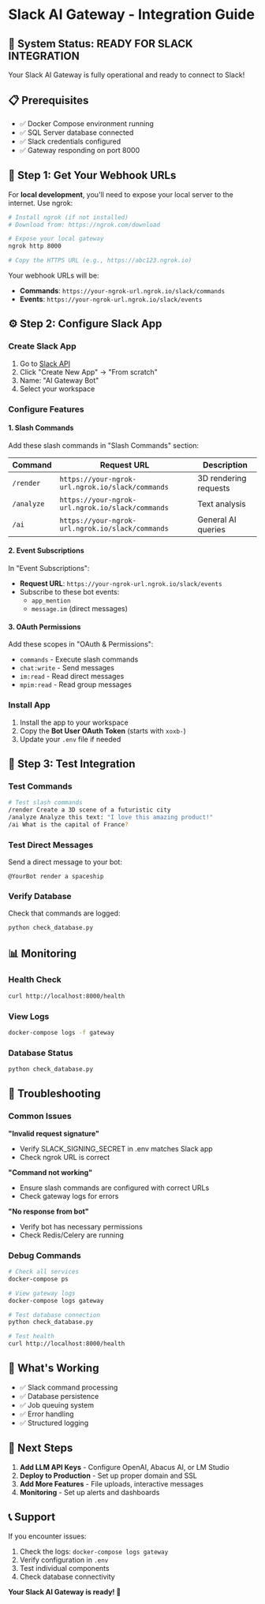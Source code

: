 # Slack AI Gateway - Integration Guide

## 🚀 System Status: READY FOR SLACK INTEGRATION

Your Slack AI Gateway is fully operational and ready to connect to Slack!

## 📋 Prerequisites

- ✅ Docker Compose environment running
- ✅ SQL Server database connected
- ✅ Slack credentials configured
- ✅ Gateway responding on port 8000

## 🔗 Step 1: Get Your Webhook URLs

For **local development**, you'll need to expose your local server to the internet. Use ngrok:

```bash
# Install ngrok (if not installed)
# Download from: https://ngrok.com/download

# Expose your local gateway
ngrok http 8000

# Copy the HTTPS URL (e.g., https://abc123.ngrok.io)
```

Your webhook URLs will be:

- **Commands**: `https://your-ngrok-url.ngrok.io/slack/commands`
- **Events**: `https://your-ngrok-url.ngrok.io/slack/events`

## ⚙️ Step 2: Configure Slack App

### Create Slack App

1. Go to [Slack API](https://api.slack.com/apps)
2. Click "Create New App" → "From scratch"
3. Name: "AI Gateway Bot"
4. Select your workspace

### Configure Features

#### 1. Slash Commands

Add these slash commands in "Slash Commands" section:

| Command    | Request URL                                      | Description           |
| ---------- | ------------------------------------------------ | --------------------- |
| `/render`  | `https://your-ngrok-url.ngrok.io/slack/commands` | 3D rendering requests |
| `/analyze` | `https://your-ngrok-url.ngrok.io/slack/commands` | Text analysis         |
| `/ai`      | `https://your-ngrok-url.ngrok.io/slack/commands` | General AI queries    |

#### 2. Event Subscriptions

In "Event Subscriptions":

- **Request URL**: `https://your-ngrok-url.ngrok.io/slack/events`
- Subscribe to these bot events:
  - `app_mention`
  - `message.im` (direct messages)

#### 3. OAuth Permissions

Add these scopes in "OAuth & Permissions":

- `commands` - Execute slash commands
- `chat:write` - Send messages
- `im:read` - Read direct messages
- `mpim:read` - Read group messages

### Install App

1. Install the app to your workspace
2. Copy the **Bot User OAuth Token** (starts with `xoxb-`)
3. Update your `.env` file if needed

## 🧪 Step 3: Test Integration

### Test Commands

```bash
# Test slash commands
/render Create a 3D scene of a futuristic city
/analyze Analyze this text: "I love this amazing product!"
/ai What is the capital of France?
```

### Test Direct Messages

Send a direct message to your bot:

```
@YourBot render a spaceship
```

### Verify Database

Check that commands are logged:

```bash
python check_database.py
```

## 📊 Monitoring

### Health Check

```bash
curl http://localhost:8000/health
```

### View Logs

```bash
docker-compose logs -f gateway
```

### Database Status

```bash
python check_database.py
```

## 🔧 Troubleshooting

### Common Issues

**"Invalid request signature"**

- Verify SLACK_SIGNING_SECRET in .env matches Slack app
- Check ngrok URL is correct

**"Command not working"**

- Ensure slash commands are configured with correct URLs
- Check gateway logs for errors

**"No response from bot"**

- Verify bot has necessary permissions
- Check Redis/Celery are running

### Debug Commands

```bash
# Check all services
docker-compose ps

# View gateway logs
docker-compose logs gateway

# Test database connection
python check_database.py

# Test health
curl http://localhost:8000/health
```

## 🎯 What's Working

- ✅ Slack command processing
- ✅ Database persistence
- ✅ Job queuing system
- ✅ Error handling
- ✅ Structured logging

## 🚀 Next Steps

1. **Add LLM API Keys** - Configure OpenAI, Abacus AI, or LM Studio
2. **Deploy to Production** - Set up proper domain and SSL
3. **Add More Features** - File uploads, interactive messages
4. **Monitoring** - Set up alerts and dashboards

## 📞 Support

If you encounter issues:

1. Check the logs: `docker-compose logs gateway`
2. Verify configuration in `.env`
3. Test individual components
4. Check database connectivity

**Your Slack AI Gateway is ready! 🎉**
